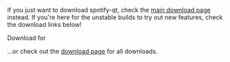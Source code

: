 If you just want to download spotify-qt, check the
[main download page](https://github.com/kraxarn/spotify-qt/releases/latest)
instead. If you're here for the unstable builds to try out new features, check the download links
below!

<a id="download">
	Download for <span id="system-name"></span>
</a>

...or check out the
[download page](https://github.com/kraxarn/spotify-qt-nightly/releases/latest)
for all downloads.

<script src="script.js"></script>